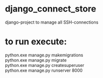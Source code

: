 # django_connect_store

django-project to manage all SSH-connections

# to run execute:
python.exe manage.py  makemigrations<br />
python.exe manage.py  migrate<br />
python.exe manage.py  createsuperuser<br />
python.exe manage.py runserver 8000<br />
